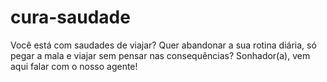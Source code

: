 # cura-saudade
Você está com saudades de viajar? Quer abandonar a sua rotina diária, só pegar a mala e viajar sem pensar nas consequências? Sonhador(a), vem aqui falar com o nosso agente!
